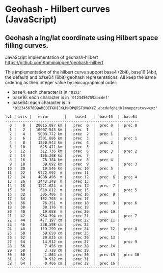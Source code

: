 # Geohash - Hilbert curves (JavaScript)

## Geohash a lng/lat coordinate using Hilbert space filling curves.

JavaScript implementation of geohash-hilbert
https://github.com/tammoippen/geohash-hilbert

This implementation of the hilbert curve support base4 (2bit), base16 (4bit, the default) and base64 (6bit) geohash representations.
All keep the same ordering as their integer value by lexicographical order:

- base4: each character is in `'0123'`
- base16: each character is in `'0123456789abcdef'`
- base64: each character is in `'0123456789@ABCDEFGHIJKLMNOPQRSTUVWXYZ_abcdefghijklmnopqrstuvwxyz'`
```
lvl | bits |   error       |    base4   |  base16  |  base64
-------------------------------------------------------------
  0 |   0  |  20015.087 km |   prec  0  |  prec 0  |  prec 0
  1 |   2  |  10007.543 km |   prec  1  |          |
  2 |   4  |   5003.772 km |   prec  2  |  prec 1  |
  3 |   6  |   2501.886 km |   prec  3  |          |  prec 1
  4 |   8  |   1250.943 km |   prec  4  |  prec 2  |
  5 |  10  |    625.471 km |   prec  5  |          |
  6 |  12  |    312.736 km |   prec  6  |  prec 3  |  prec 2
  7 |  14  |    156.368 km |   prec  7  |          |
  8 |  16  |     78.184 km |   prec  8  |  prec 4  |
  9 |  18  |     39.092 km |   prec  9  |          |  prec 3
 10 |  20  |     19.546 km |   prec 10  |  prec 5  |
 11 |  22  |   9772.992  m |   prec 11  |          |
 12 |  24  |   4886.496  m |   prec 12  |  prec  6 |  prec 4
 13 |  26  |   2443.248  m |   prec 13  |          |
 14 |  28  |   1221.624  m |   prec 14  |  prec  7 |
 15 |  30  |    610.812  m |   prec 15  |          |  prec 5
 16 |  32  |    305.406  m |   prec 16  |  prec  8 |
 17 |  34  |    152.703  m |   prec 17  |          |
 18 |  36  |     76.351  m |   prec 18  |  prec  9 |  prec 6
 19 |  38  |     38.176  m |   prec 19  |          |
 20 |  40  |     19.088  m |   prec 20  |  prec 10 |
 21 |  42  |    954.394 cm |   prec 21  |          |  prec 7
 22 |  44  |    477.197 cm |   prec 22  |  prec 11 |
 23 |  46  |    238.598 cm |   prec 23  |          |
 24 |  48  |    119.299 cm |   prec 24  |  prec 12 |  prec 8
 25 |  50  |     59.650 cm |   prec 25  |          |
 26 |  52  |     29.825 cm |   prec 26  |  prec 13 |
 27 |  54  |     14.912 cm |   prec 27  |          |  prec 9
 28 |  56  |      7.456 cm |   prec 28  |  prec 14 |
 29 |  58  |      3.728 cm |   prec 29  |          |
 30 |  60  |      1.864 cm |   prec 30  |  prec 15 |  prec 10
 31 |  62  |      0.932 cm |   prec 31  |          |
 32 |  64  |      0.466 cm |   prec 32  |  prec 16 |
 -------------------------------------------------------------
```